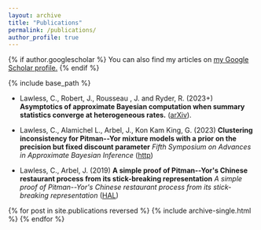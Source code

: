 ```yaml
---
layout: archive
title: "Publications"
permalink: /publications/
author_profile: true
---
```



{% if author.googlescholar %}
  You can also find my articles on <u><a href="{{author.googlescholar}}">my Google Scholar profile</a>.</u>
{% endif %}

{% include base_path %}

* Lawless, C., Robert, J., Rousseau , J. and Ryder, R. (2023+)
**Asymptotics of approximate Bayesian computation when summary statistics converge at heterogeneous rates.**
([arXiv](https://arxiv.org/abs/2311.10080)).

* Lawless, C., Alamichel L., Arbel, J., Kon Kam King, G. (2023)
**Clustering inconsistency for Pitman--Yor mixture models with a prior on the precision but fixed discount parameter**
*Fifth Symposium on Advances in Approximate Bayesian Inference* ([http](https://openreview.net/forum?id=r9CvCsfkfPW))

* Lawless, C., Arbel, J. (2019)
**A simple proof of Pitman--Yor's Chinese restaurant process from its stick-breaking representation**
*A simple proof of Pitman--Yor's Chinese restaurant process from its stick-breaking representation* ([HAL](https://hal.science/hal-01950653))






{% for post in site.publications reversed %}
  {% include archive-single.html %}
{% endfor %}
